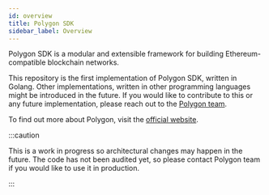 ```yaml
---
id: overview 
title: Polygon SDK
sidebar_label: Overview
---
```


Polygon SDK is a modular and extensible framework for building Ethereum-compatible blockchain networks.

This repository is the first implementation of Polygon SDK, written in Golang. Other implementations, written in other
programming languages might be introduced in the future. If you would like to contribute to this or any future
implementation, please reach out to the [Polygon team](mailto:contact@polygon.technology).

To find out more about Polygon, visit the [official website](https://polygon.technology).

:::caution

This is a work in progress so architectural changes may happen in the future. The code has not been audited
yet, so please contact Polygon team if you would like to use it in production.

:::